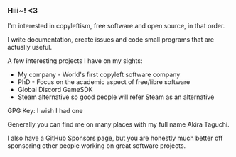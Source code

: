 ### Hiii~! <3
I'm interested in copyleftism, free software and open source, in that order.

I write documentation, create issues and code small programs that are actually useful.

A few interesting projects I have on my sights:

- My company - World's first copyleft software company
- PhD - Focus on the academic aspect of free/libre software
- Global Discord GameSDK
- Steam alternative so good people will refer Steam as an alternative

GPG Key: I wish I had one

Generally you can find me on many places with my full name Akira Taguchi.

I also have a GitHub Sponsors page, but you are honestly much better off sponsoring other people working on great software projects.

<!-- and yes i literally downloaded 5k+ repositories on bare metal. on windows. my defender was angry. -->